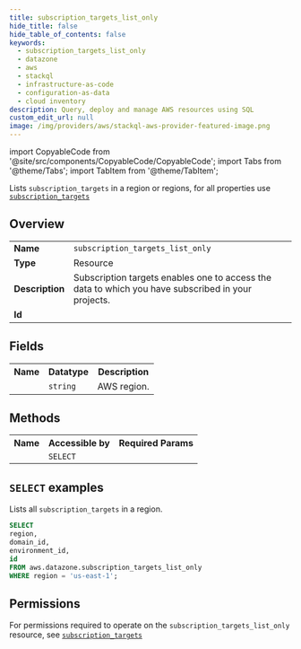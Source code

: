 ```yaml
---
title: subscription_targets_list_only
hide_title: false
hide_table_of_contents: false
keywords:
  - subscription_targets_list_only
  - datazone
  - aws
  - stackql
  - infrastructure-as-code
  - configuration-as-data
  - cloud inventory
description: Query, deploy and manage AWS resources using SQL
custom_edit_url: null
image: /img/providers/aws/stackql-aws-provider-featured-image.png
---
```


import CopyableCode from '@site/src/components/CopyableCode/CopyableCode';
import Tabs from '@theme/Tabs';
import TabItem from '@theme/TabItem';

Lists <code>subscription_targets</code> in a region or regions, for all properties use <a href="/providers/aws/serviceName/subscription_targets/"><code>subscription_targets</code></a>

## Overview
<table><tbody>
<tr><td><b>Name</b></td><td><code>subscription_targets_list_only</code></td></tr>
<tr><td><b>Type</b></td><td>Resource</td></tr>
<tr><td><b>Description</b></td><td>Subscription targets enables one to access the data to which you have subscribed in your projects.</td></tr>
<tr><td><b>Id</b></td><td><CopyableCode code="aws.datazone.subscription_targets_list_only" /></td></tr>
</tbody></table>

## Fields
<table><tbody><tr><th>Name</th><th>Datatype</th><th>Description</th></tr><tr><td><CopyableCode code="region" /></td><td><code>string</code></td><td>AWS region.</td></tr>
</tbody></table>

## Methods

<table><tbody>
  <tr>
    <th>Name</th>
    <th>Accessible by</th>
    <th>Required Params</th>
  </tr>
  <tr>
    <td><CopyableCode code="list_resources" /></td>
    <td><code>SELECT</code></td>
    <td><CopyableCode code="region" /></td>
  </tr>
</tbody></table>

## `SELECT` examples
Lists all <code>subscription_targets</code> in a region.
```sql
SELECT
region,
domain_id,
environment_id,
id
FROM aws.datazone.subscription_targets_list_only
WHERE region = 'us-east-1';
```


## Permissions

For permissions required to operate on the <code>subscription_targets_list_only</code> resource, see <a href="/providers/aws/datazone/subscription_targets/#permissions"><code>subscription_targets</code></a>

